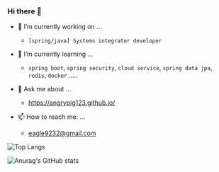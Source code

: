 ### Hi there 👋


- 🔭 I’m currently working on ...
  - ```[spring/java] Systems integrator developer```


- 🌱 I’m currently learning ...
  - ```spring boot```, ```spring security```, ```cloud service```, ```spring data jpa```, ```redis```, ```docker``` .....  


- 💬 Ask me about ...
  - https://angrypig123.github.io/

 
- 📫 How to reach me: ...
  - eagle9232@gmail.com

![Top Langs](https://github-readme-stats.vercel.app/api/top-langs/?username=AngryPig123&layout=compact)

![Anurag's GitHub stats](https://github-readme-stats.vercel.app/api?username=AngryPig123&show_icons=true&theme=radical)
